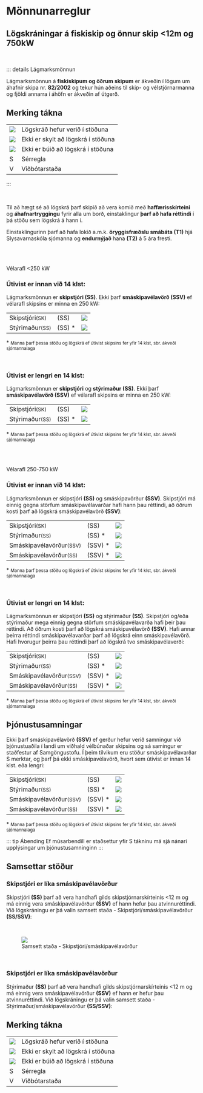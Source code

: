 # Mönnunarreglur 

## Lögskráningar á fiskiskip og önnur skip <12m og 750kW

<br/>

::: details Lágmarksmönnun

Lágmarksmönnun á **fiskiskipum og öðrum skipum** er ákveðin í lögum um áhafnir skipa nr. **82/2002** og tekur hún aðeins til skip- og vélstjórnarmanna og fjöldi annarra í áhöfn er ákveðin af útgerð.


## Merking tákna
|  |  |
|:----|:----|
| <img src='/logskraning/images/icon_check.png' class="icon-small">| Lögskráð hefur verið í stöðuna |
| <img src='/logskraning/images/icon_question.png' class="icon-small">| Ekki er skylt að lögskrá í stöðuna |
| <img src='/logskraning/images/icon_warn.png' class="icon-small">| Ekki er búið að lögskrá í stöðuna |
| <span class="badge-big text-link ">S</span>| Sérregla |
| <span class="badge-big text-green">V</span>| Viðbótarstaða |
:::



<br/>

Til að hægt sé að lögskrá þarf skipið að vera komið með **haffærisskírteini** og **áhafnartryggingu** fyrir alla um borð, einstaklingur **þarf að hafa réttindi** í þá stöðu sem lögskrá á hann í. 

Einstaklingurinn þarf að hafa lokið a.m.k. **öryggisfræðslu smábáta (T1)** hjá Slysavarnaskóla sjómanna og **endurnýjað** hana **(T2)**  á 5 ára fresti.

<br/>
<br/>

<span class="badge-big dark">Vélarafl <250 kW </span>


### Útivist er innan við 14 klst:


Lágmarksmönnun er **skipstjóri (SS)**. Ekki þarf **smáskipavélavörð (SSV)** ef vélarafl skipsins er minna en 250 kW:

|     |     |    |  
|:-----------|:-----------|:-----------|
| <span class="badge">Skipstjóri<small class="ml-3">(SK)</small></span>    |  <span class="badge-big gray  ml-3">(SS) </span> | <img src='/logskraning/images/icon_check.png' class="icon-small ml-3"> |
| <span class="badge">Stýrimaður<small class="ml-3">(SS)</small></span>    |  <span class="badge-big gray  ml-3">(SS) <span class="font-red">*</span></span> | <img src='/logskraning/images/icon_question.png' class="icon-small ml-3"> |


<span class="ml-3 font-red">*</span> <small>Manna þarf þessa stöðu og lögskrá ef útivist skipsins fer yfir 14 klst, sbr. ákveði sjómannalaga
</small>

<br/>

### Útivist er lengri en 14 klst:

Lágmarksmönnun er **skipstjóri** og **stýrimaður (SS)**. Ekki þarf **smáskipavélavörð (SSV)** ef vélarafl skipsins er minna en 250 kW:

|     |     |    |  
|:-----------|:-----------|:-----------|
| <span class="badge">Skipstjóri<small class="ml-3">(SK)</small></span>    |  <span class="badge-big gray1  ml-3">(SS) </span> | <img src='/logskraning/images/icon_check.png' class="icon-small"> |
| <span class="badge">Stýrimaður<small class="ml-3">(SS)</small></span>    |  <span class="badge-big gray1  ml-3">(SS) <span class="font-red">*</span></span> | <img src='/logskraning/images/icon_question.png' class="icon-small"> |

<span class="ml-3 font-red">*</span> <small>Manna þarf þessa stöðu og lögskrá ef útivist skipsins fer yfir 14 klst, sbr. ákveði sjómannalaga
</small>


<br/>
<br/>

<span class="badge-big dark">Vélarafl 250-750 kW</span>


### Útivist er innan við 14 klst:

Lágmarksmönnun er skipstjóri **(SS)** og smáskipavörður **(SSV)**. Skipstjóri má einnig gegna störfum smáskipavélavarðar hafi hann þau réttindi, að öðrum kosti þarf að lögskrá smáskipavélavörð **(SSV)**:

|     |     |    |  
|:-----------|:-----------|:-----------|
| <span class="badge">Skipstjóri<small class="ml-3">(SK)</small></span>    |  <span class="badge-big gray  ml-3">(SS) </span> | <img src='/logskraning/images/icon_check.png' class="icon-small ml-3"> |
| <span class="badge">Stýrimaður<small class="ml-3">(SS)</small></span>    |  <span class="badge-big gray  ml-3">(SS) <span class="font-red">*</span></span> | <img src='/logskraning/images/icon_question.png' class="icon-small ml-3"> |
| <span class="badge">Smáskipavélavörður<small class="ml-3">(SSV)</small></span>    |  <span class="badge-big gray  ml-3">(SSV) <span class="font-red">*</span></span> | <img src='/logskraning/images/icon_warn.png' class="icon-small ml-3"> |
| <span class="badge">Smáskipavélavörður<small class="ml-3">(SS)</small></span>    |  <span class="badge gray  ml-3">(SSV) <span class="font-red">*</span></span> | <img src='/logskraning/images/icon_question.png' class="icon-small ml-3"> |


<span class="ml-3 font-red">*</span> <small>Manna þarf þessa stöðu og lögskrá ef útivist skipsins fer yfir 14 klst, sbr. ákveði sjómannalaga
</small>

<br/>


### Útivist er lengri en 14 klst:

Lágmarksmönnun er skipstjóri **(SS)** og stýrimaður **(SS)**. Skipstjóri og/eða stýrimaður mega einnig gegna störfum smáskipavélavarða hafi þeir þau réttindi. Að öðrum kosti þarf að lögskrá smáskipavélavörð **(SSV)**. Hafi annar þeirra réttindi smáskipavélavarðar þarf að lögskrá einn smáskipavélavörð. Hafi hvorugur þeirra þau réttindi þarf að lögskrá tvo smáskipavélaverði:

|     |     |    |  
|:-----------|:-----------|:-----------|
| <span class="badge">Skipstjóri<small class="ml-3">(SK)</small></span>    |  <span class="badge-big gray  ml-3">(SS) </span> | <img src='/logskraning/images/icon_check.png' class="icon-small ml-3"> |
| <span class="badge">Stýrimaður<small class="ml-3">(SS)</small></span>    |  <span class="badge-big gray  ml-3">(SS) <span class="font-red">*</span></span> | <img src='/logskraning/images/icon_question.png' class="icon-small ml-3"> |
| <span class="badge">Smáskipavélavörður<small class="ml-3">(SSV)</small></span>    |  <span class="badge-big gray  ml-3">(SSV) <span class="font-red">*</span></span> | <img src='/logskraning/images/icon_warn.png' class="icon-small ml-3"> |
| <span class="badge">Smáskipavélavörður<small class="ml-3">(SS)</small></span>    |  <span class="badge gray  ml-3">(SSV) <span class="font-red">*</span></span> | <img src='/logskraning/images/icon_question.png' class="icon-small ml-3"> |


<span class="ml-3 font-red">*</span> <small>Manna þarf þessa stöðu og lögskrá ef útivist skipsins fer yfir 14 klst, sbr. ákveði sjómannalaga
</small>




## Þjónustusamningar

Ekki þarf smáskipavélavörð **(SSV)** ef gerður hefur verið samningur við þjónustuaðila í landi um viðhald vélbúnaðar skipsins og sá samingur er staðfestur af Samgöngustofu. Í þeim
tilvikum eru stöður smáskipavélavarðar <span class="text-link">S</span> merktar, og þarf þá ekki smáskipavélavörð, hvort sem útivist er innan 14 klst. eða lengri:

|     |     |    |  
|:-----------|:-----------|:-----------|
| <span class="badge">Skipstjóri<small class="ml-3">(SK)</small></span>    |  <span class="badge-big gray  ml-3">(SS) </span> | <img src='/logskraning/images/icon_check.png' class="icon-small ml-3"> |
| <span class="badge">Stýrimaður<small class="ml-3">(SS)</small></span>    |  <span class="badge-big gray  ml-3">(SS) <span class="font-red">*</span></span> | <img src='/logskraning/images/icon_question.png' class="icon-small ml-3"> |
| <span class="badge">Smáskipavélavörður<small class="ml-3">(SSV)</small></span>    |  <span class="badge-big gray  ml-3">(SSV) <span class="font-red">*</span></span> | <img src='/logskraning/images/icon_warn.png' class="icon-small ml-3"> |
| <span class="badge">Smáskipavélavörður<small class="ml-3">(SS)</small></span>    |  <span class="badge gray  ml-3">(SSV) <span class="font-red">*</span></span> | <img src='/logskraning/images/icon_question.png' class="icon-small ml-3"> |


<span class="ml-3 font-red">*</span> <small>Manna þarf þessa stöðu og lögskrá ef útivist skipsins fer yfir 14 klst, sbr. ákveði sjómannalaga
</small>

::: tip Ábending
Ef músarbendill er staðsettur yfir S tákninu má sjá nánari upplýsingar um þjónustusamninginn
::: 




## Samsettar stöður

### Skipstjóri er líka smáskipavélavörður
Skipstjóri **(SS)** þarf að vera handhafi gilds skipstjórnarskírteinis <12 m og má einnig vera smáskipavélavörður **(SSV)** ef hann hefur þau atvinnuréttindi. Við lögskráningu er þá valin samsett staða - Skipstjóri/smáskipavélavörður **(SS/SSV)**:

<br/>

<figure>
  <img src='/images/samsett-sk-ssv.png' class="img-small">
  <figcaption>Samsett staða - Skipstjóri/smáskipavélavörður</figcaption>
</figure> 

<br/>


### Skipstjóri er líka smáskipavélavörður
Stýrimaður **(SS)** þarf að vera handhafi gilds skipstjórnarskírteinis <12 m og má einnig vera smáskipavélavörður **(SSV)** ef hann er hefur þau atvinnuréttindi. Við lögskráningu er þá valin samsett staða - Stýrimaður/smáskipavélavörður **(SS/SSV)**:

<!-- <figure>
  <img src='/images/samsett-sk-ssv.png'  class="img-small">
  <figcaption>Samsett staða - Stýrimaður/smáskipavélavörður (SS/SSV)</figcaption>
</figure>  -->



<!-- 

Á fiskiskipum og öðrum skipum 12m og styttri að skráningarlengd og með aðalvél 250-750kW þarf **skipstjóra** og **smáskipavélavörð** um borð. Skipstjóri má einnig gegna störfum smáskipavélavarðar hafi hann þau réttindi, að öðrum kosti þarf auk þess að lögskrá smáskipavélavörð


::: info Vélarafl undir 250kW

ekki þarf smáskipavélavörð (SSV) ef vélarafl skipsins er 249 kW eða minna:


Ekki þarf smáskipavélavörð (SSV) ef gerður hefur verið samningur við þjónustuaðila um viðhald vélbúnaðar skipsins og sá samingur er staðfestur af Samgöngustofu.


Skipstjóri (SS) þarf að vera handhafi gilds skipstjórnarskírteinis <12m og má einnig vera **smáskipavélavörður** (SSV) ef hann er hefur þau atvinnuréttindi, að öðrum kosti þarf auk þess að lögskrá smáskipavélavörð. Við lögskráningu er þá valin samsett staða Skipstjóri/smáskipavélavörður (SS/SSV): 

:::



## Lágmarksmönnun þegar útivist er 14 klst. og lengri: 

Á fiskiskipum og öðrum skipum 12m. og styttri að skráningarlengd og með aðalvél 250-750kW þarf **skipstjóra** (SS) og **stýrimann** (SS) um borð, sem báðir þurfa að hafa skipstjórnarréttindi <12m. Skipstjóri og stýrimaður má einnig gegna störfum smáskipavélavarðar hafi þeir þau réttindi, að öðrum kosti þarf auk þess að lögskrá 2 smáskipavélaverði. Ef skipstjóri hefur réttindi smáskipavélavarðar en ekki stýrimaður, þarf auk þess einn smáskipavélavörð um borð.

Við lögskráningu er þá valin samsett staða **Skipstjóri/smáskipavélavörður (SS/SSV)** og/eða **Stýrimaður/smáskipavélavörður (SS/SSV)**:  -->



<!-- <br/>
<br/>
<br/>

## Yfirlit lögskráningardaga

::: info Hægt er að sækja um að fá upplýsingar um sína lögskráningardaga. 

[Umsókn um lögskráningardaga](https://innskraning.island.is/?id=eydubl.samgongustofa.is&AuthID=cef48d4a-77a0-443f-aabf-5cfad1db602b)
:::

::: info Útgerð getur óskað eftir því að láta Samgöngustofa lögskrá á eigið skip:

[Lögskráning á vegum Samgöngustofu](https://eydublod.samgongustofa.is/27635895003040018549)
::: -->



## Merking tákna

|  |  |
|:----|:----|
| <img src='/logskraning/images/icon_check.png' class="icon-small">| Lögskráð hefur verið í stöðuna |
| <img src='/logskraning/images/icon_question.png' class="icon-small">| Ekki er skylt að lögskrá í stöðuna |
| <img src='/logskraning/images/icon_warn.png' class="icon-small">| Ekki er búið að lögskrá í stöðuna |
| <span class="badge-big " style="color: var(--s-blue)">S</span>| Sérregla |
| <span class="badge-big " style="color: var(--s-green)">V</span>| Viðbótarstaða |








<!-- <span style="color: red">*</span> Manna þarf þessa stöðu og lögskrá ef útivist skipsins fer yfir 14 klst, sbr. ákvæði sjómannalaga -->






<!-- 
## Eftirfarandi tilkynningar birtast þegar reynt er að lögskrá: 


::: details á skip sem hefur ekki gilt haffærisskírteini

<span style="background: #F7DD92; color: black; padding: 4px 10px; border-radius: 6px;">Haffærisskírteini ekki í gildi</span>

Sækja þarf um útgáfu haffærisskírteinis – eftir að skoðanir hafa farið fram.

[Umsókn um útgáfu haffærisskírteinis](https://eydublod.samgongustofa.is/20635888850250541156)

[Nánar um haffæri og skoðun](https://www.samgongustofa.is/siglingar/krofur-til-skipa/haffaeri-og-skodun)

Einnig má hafa samband við ísafjörð ef sækja þarf um frest
[Umsókn um frest](mailto:isafjordur@samgongustofa.is)
:::





::: info á skip sem hefur ekki gilda áhafnartryggingu:

<span style="background: #F7DD92; color: black; padding: 10px; border-radius: 6px;">Engin áhafnatrygging er í gildi fyrir þetta skip</span>

Hafið samband við tryggingarfélag útgerðar
:::



::: info fleiri um borð en áhafnatrygging miðar við:

<span style="background: #F7DD92; color: black; padding: 10px; border-radius: 6px;">Ekki áhafnatrygging fyrir fleiri á viðkomandi skipi</span>

Hafið samband við tryggingarfélag útgerðar.
:::


::: info einstakling í stöðu sem hann hefur ekki réttindi til að gegna:

<span style="background: #F7DD92; color: black; padding: 10px; border-radius: 6px;">Hefur ekki gilt námskeið í hóp- og neyðarstjórnun farþega</span>

Sækja þarf um atvinnuréttindi eða endurnýja réttindi sem eru útrunnin

[Umsókn vegna útgáfu eða endurnýjunar atvinnuskírteinis](https://innskraning.island.is/?id=eydubl.samgongustofa.is&AuthID=6caee0c5-67d3-4076-b477-d67f4d00df14)
:::


::: info einstakling sem ekki hefur lokið öryggisfræðslu smábáta: 

<span style="background: #F7DD92; color: black; padding: 10px; border-radius: 6px;">Hefur ekki lokið öryggisfræðslu smábáta</span>

viðkomandi þarf að skrá sig í slysavarnaskólann og sækja um frest hér 

[Umsókn um frest](https://eydublod.samgongustofa.is/26635894123012325331)
:::


::: info einstakling sem ekki hefur endurnýjað öryggisfræðslu smábáta:

<span style="background: #F7DD92; color: black; padding: 10px; border-radius: 6px;">Hefur ekki lokið endurmenntun á öryggisfræðslu smábáta</span>

- Viðkomandi þarf að skrá sig í slysavarnaskólann og sækja um frest hér 

[Umsókn um frest](https://eydublod.samgongustofa.is/26635894123012325331)
::: -->


<!-- 
::: info einstaklingur er lögskráður á annað skip:

<span style="background: #F7DD92; color: black; padding: 10px; border-radius: 6px;">Einstaklingur er/var lögskráður á annað skip (skipaskrárnúmer) á gefinni dagsetningu lögskráningar</span>

- Hafa þarf samband við útgerð skipsins sem eintstaklingur er lögskráður á eða senda t.p. til lögskráningardeild Samgöngustofu 

[Afskrá einstakling](mailto:logskraning@samgongustofa.is)
::: -->




